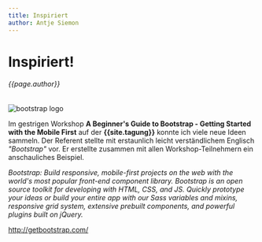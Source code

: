 ```yaml
---
title: Inspiriert
author: Antje Siemon
---
```


# Inspiriert!
###### {{page.author}}

![bootstrap logo](http://getbootstrap.com/assets/img/bootstrap-stack.png)

Im gestrigen Workshop **A Beginner's Guide to Bootstrap - Getting Started with the Mobile First** auf der **{{site.tagung}}** konnte ich viele neue Ideen sammeln. Der Referent stellte mit erstaunlich leicht verständlichem Englisch *"Bootstrap"* vor. Er erstellte zusammen mit allen Workshop-Teilnehmern ein anschauliches Beispiel.





*Bootstrap: Build responsive, mobile-first projects on the web with the world's most popular front-end component library. Bootstrap is an open source toolkit for developing with HTML, CSS, and JS. Quickly prototype your ideas or build your entire app with our Sass variables and mixins, responsive grid system, extensive prebuilt components, and powerful plugins built on jQuery.*

http://getbootstrap.com/
